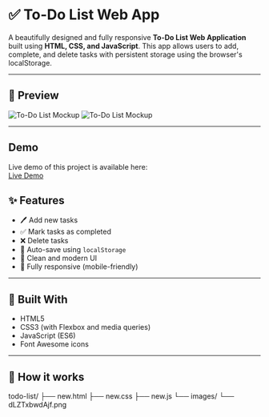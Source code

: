 # ✅ To-Do List Web App

A beautifully designed and fully responsive **To-Do List Web Application** built using **HTML, CSS, and JavaScript**. This app allows users to add, complete, and delete tasks with persistent storage using the browser's localStorage.

---

## 📸 Preview

![To-Do List Mockup](./images/dLZTxbwdAjf.png)
![To-Do List Mockup](./images/zlEsB5HC8Fe.png)

---
## Demo

Live demo of this project is available here:  
[Live Demo](https://gregarious-frangipane-77debe.netlify.app/)
## ✨ Features

- 🖊️ Add new tasks
- ✅ Mark tasks as completed
- ❌ Delete tasks
- 💾 Auto-save using `localStorage`
- 🎨 Clean and modern UI
- 📱 Fully responsive (mobile-friendly)

---

## 🚀 Built With

- HTML5
- CSS3 (with Flexbox and media queries)
- JavaScript (ES6)
- Font Awesome icons

---
## 🚀 How it works

todo-list/
├── new.html
├── new.css
├── new.js
└── images/
    └── dLZTxbwdAjf.png


